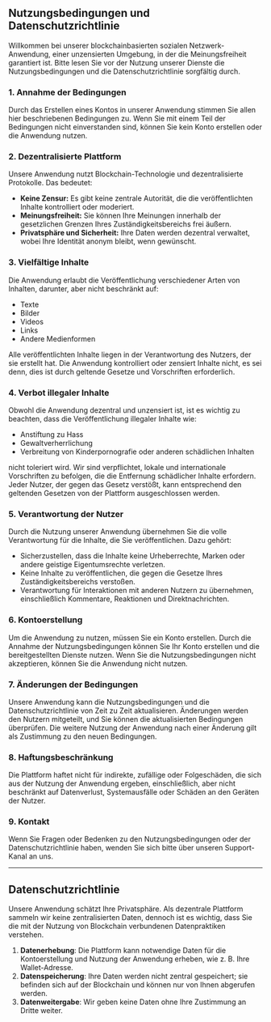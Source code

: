 
## Nutzungsbedingungen und Datenschutzrichtlinie

Willkommen bei unserer blockchainbasierten sozialen Netzwerk-Anwendung, einer unzensierten Umgebung, in der die Meinungsfreiheit garantiert ist. Bitte lesen Sie vor der Nutzung unserer Dienste die Nutzungsbedingungen und die Datenschutzrichtlinie sorgfältig durch.

### 1. Annahme der Bedingungen

Durch das Erstellen eines Kontos in unserer Anwendung stimmen Sie allen hier beschriebenen Bedingungen zu. Wenn Sie mit einem Teil der Bedingungen nicht einverstanden sind, können Sie kein Konto erstellen oder die Anwendung nutzen.

### 2. Dezentralisierte Plattform

Unsere Anwendung nutzt Blockchain-Technologie und dezentralisierte Protokolle. Das bedeutet:

- **Keine Zensur:** Es gibt keine zentrale Autorität, die die veröffentlichten Inhalte kontrolliert oder moderiert.
- **Meinungsfreiheit:** Sie können Ihre Meinungen innerhalb der gesetzlichen Grenzen Ihres Zuständigkeitsbereichs frei äußern.
- **Privatsphäre und Sicherheit:** Ihre Daten werden dezentral verwaltet, wobei Ihre Identität anonym bleibt, wenn gewünscht.

### 3. Vielfältige Inhalte

Die Anwendung erlaubt die Veröffentlichung verschiedener Arten von Inhalten, darunter, aber nicht beschränkt auf:

- Texte
- Bilder
- Videos
- Links
- Andere Medienformen

Alle veröffentlichten Inhalte liegen in der Verantwortung des Nutzers, der sie erstellt hat. Die Anwendung kontrolliert oder zensiert Inhalte nicht, es sei denn, dies ist durch geltende Gesetze und Vorschriften erforderlich.

### 4. Verbot illegaler Inhalte

Obwohl die Anwendung dezentral und unzensiert ist, ist es wichtig zu beachten, dass die Veröffentlichung illegaler Inhalte wie:

- Anstiftung zu Hass
- Gewaltverherrlichung
- Verbreitung von Kinderpornografie oder anderen schädlichen Inhalten

nicht toleriert wird. Wir sind verpflichtet, lokale und internationale Vorschriften zu befolgen, die die Entfernung schädlicher Inhalte erfordern. Jeder Nutzer, der gegen das Gesetz verstößt, kann entsprechend den geltenden Gesetzen von der Plattform ausgeschlossen werden.

### 5. Verantwortung der Nutzer

Durch die Nutzung unserer Anwendung übernehmen Sie die volle Verantwortung für die Inhalte, die Sie veröffentlichen. Dazu gehört:

- Sicherzustellen, dass die Inhalte keine Urheberrechte, Marken oder andere geistige Eigentumsrechte verletzen.
- Keine Inhalte zu veröffentlichen, die gegen die Gesetze Ihres Zuständigkeitsbereichs verstoßen.
- Verantwortung für Interaktionen mit anderen Nutzern zu übernehmen, einschließlich Kommentare, Reaktionen und Direktnachrichten.

### 6. Kontoerstellung

Um die Anwendung zu nutzen, müssen Sie ein Konto erstellen. Durch die Annahme der Nutzungsbedingungen können Sie Ihr Konto erstellen und die bereitgestellten Dienste nutzen. Wenn Sie die Nutzungsbedingungen nicht akzeptieren, können Sie die Anwendung nicht nutzen.

### 7. Änderungen der Bedingungen

Unsere Anwendung kann die Nutzungsbedingungen und die Datenschutzrichtlinie von Zeit zu Zeit aktualisieren. Änderungen werden den Nutzern mitgeteilt, und Sie können die aktualisierten Bedingungen überprüfen. Die weitere Nutzung der Anwendung nach einer Änderung gilt als Zustimmung zu den neuen Bedingungen.

### 8. Haftungsbeschränkung

Die Plattform haftet nicht für indirekte, zufällige oder Folgeschäden, die sich aus der Nutzung der Anwendung ergeben, einschließlich, aber nicht beschränkt auf Datenverlust, Systemausfälle oder Schäden an den Geräten der Nutzer.

### 9. Kontakt

Wenn Sie Fragen oder Bedenken zu den Nutzungsbedingungen oder der Datenschutzrichtlinie haben, wenden Sie sich bitte über unseren Support-Kanal an uns.

---

## Datenschutzrichtlinie

Unsere Anwendung schätzt Ihre Privatsphäre. Als dezentrale Plattform sammeln wir keine zentralisierten Daten, dennoch ist es wichtig, dass Sie die mit der Nutzung von Blockchain verbundenen Datenpraktiken verstehen.

1. **Datenerhebung**: Die Plattform kann notwendige Daten für die Kontoerstellung und Nutzung der Anwendung erheben, wie z. B. Ihre Wallet-Adresse.
2. **Datenspeicherung**: Ihre Daten werden nicht zentral gespeichert; sie befinden sich auf der Blockchain und können nur von Ihnen abgerufen werden.
3. **Datenweitergabe**: Wir geben keine Daten ohne Ihre Zustimmung an Dritte weiter.
